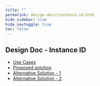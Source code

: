 ```yaml
---
title: ""
permalink: design-docs/instance-id.html
hide_sidebar: true
hide_navtoggle: true
toc: false
---
```


## Design Doc - Instance ID

* [Use Cases](/design-docs/instance-id-use-cases.html)
* [Proposed solution](/design-docs/instance-id-solution.html)
* [Alternative Solution - 1](/design-docs/instance-id-alternative-solution-1.html)
* [Alternative Solution - 2](/design-docs/instance-id-alternative-solution-2.html)

